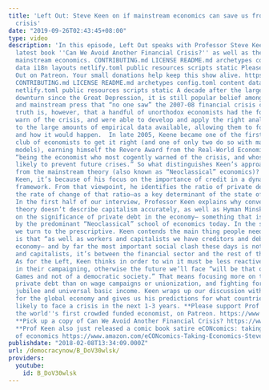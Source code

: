 ```yaml
---
title: 'Left Out: Steve Keen on if mainstream economics can save us from another financial
  crisis'
date: "2019-09-26T02:43:45+08:00"
type: video
description: 'In this episode, Left Out speaks with Professor Steve Keen about his
  latest book ''Can We Avoid Another Financial Crisis?'' as well as the failure of
  mainstream economics. CONTRIBUTING.md LICENSE README.md archetypes config.toml content
  data i18n layouts netlify.toml public resources scripts static Please support Left
  Out on Patreon. Your small donations help keep this show alive. https://www.patreon.com/leftout
  CONTRIBUTING.md LICENSE README.md archetypes config.toml content data i18n layouts
  netlify.toml public resources scripts static A decade after the largest economic
  downturn since the Great Depression, it is still popular belief among the public
  and mainstream press that “no one saw” the 2007-08 financial crisis coming. The
  truth is, however, that a handful of unorthodox economists had the foresight to
  warn of the crisis, and were able to develop and apply the right analytical framework
  to the large amounts of empirical data available, allowing them to forecast why
  and how it would happen.  In late 2005, Keene became one of the first in this tiny
  club of economists to get it right (and one of only two do so with mathematical
  models), earning himself the Revere Award from the Real-World Economics Review for
  “being the economist who most cogently warned of the crisis, and whose work is most
  likely to prevent future crises.” So what distinguishes Keen’s approach to economics
  from the mainstream theory (also known as “Neoclassical” economics)? According to
  Keen, it’s because of his focus on the importance of credit in a dynamic, non-equilibrium
  framework. From that viewpoint, he identifies the ratio of private debt to GDP—and
  the rate of change of that ratio—as a key determinant of the state of the economy.
  In the first half of our interview, Professor Keen explains why conventional economic
  theory doesn’t describe capitalism accurately, as well as Hyman Minsky’s hypothesis
  on the significance of private debt in the economy— something that is largely ignored
  by the predominant “Neoclassical” school of economics today. In the second half,
  we turn to the prescriptive. Keen contends the main thing people need to think about
  is that “as well as workers and capitalists we have creditors and debtors in this
  economy— and by far the most important social clash these days is not between workers
  and capitalists, it’s between the financial sector and the rest of the economy.”
  As for the Left, Keen thinks in order to win it must be less reactive and more intelligent
  in their campaigning, otherwise the future we’ll face “will be that of The Hunger
  Games and not of a democratic society.” That means focusing more on the role of
  private debt than on wage campaigns or unionization, and fighting for a modern debt
  jubilee and universal basic income. Keen wraps up our discussion with his forecast
  for the global economy and gives us his predictions for what countries are most
  likely to face a crisis in the next 1-3 years. **Please support Prof Steve Keen,
  the world''s first crowded funded economist, on Patreon. https://www.patreon.com/ProfSteveKeen
  **Pick up a copy of Can We Avoid Another Financial Crisis? https://www.amazon.com/Another-Financial-Crisis-Future-Capitalism/dp/1509513736
  **Prof Keen also just released a comic book satire eCONcomics: taking the CON out
  of economics https://www.amazon.com/eCONcomics-Taking-Economics-Steve-Keen-ebook/dp/B079CLJ1V9'
publishdate: "2018-02-08T13:34:09.000Z"
url: /democracynow/B_DoV30wlsk/
providers:
  youtube:
    id: B_DoV30wlsk
---
```

